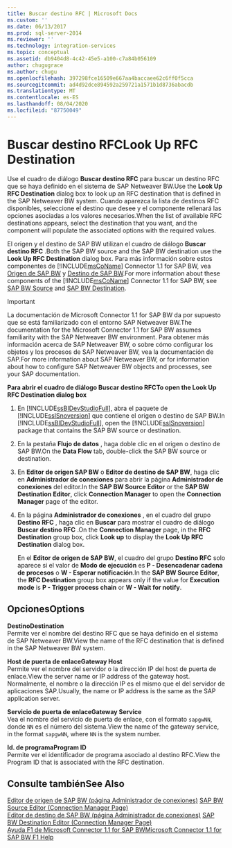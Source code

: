 ```yaml
---
title: Buscar destino RFC | Microsoft Docs
ms.custom: ''
ms.date: 06/13/2017
ms.prod: sql-server-2014
ms.reviewer: ''
ms.technology: integration-services
ms.topic: conceptual
ms.assetid: db9404d8-4c42-45e5-a100-c7a84b056109
author: chugugrace
ms.author: chugu
ms.openlocfilehash: 397298fce16509e667aa4baccaee62c6ff0f5cca
ms.sourcegitcommit: ad4d92dce894592a259721a1571b1d8736abacdb
ms.translationtype: MT
ms.contentlocale: es-ES
ms.lasthandoff: 08/04/2020
ms.locfileid: "87750049"
---
```

# <a name="look-up-rfc-destination"></a><span data-ttu-id="0ae76-102">Buscar destino RFC</span><span class="sxs-lookup"><span data-stu-id="0ae76-102">Look Up RFC Destination</span></span>
  <span data-ttu-id="0ae76-103">Use el cuadro de diálogo **Buscar destino RFC** para buscar un destino RFC que se haya definido en el sistema de SAP Netweaver BW.</span><span class="sxs-lookup"><span data-stu-id="0ae76-103">Use the **Look Up RFC Destination** dialog box to look up an RFC destination that is defined in the SAP Netweaver BW system.</span></span> <span data-ttu-id="0ae76-104">Cuando aparezca la lista de destinos RFC disponibles, seleccione el destino que desee y el componente rellenará las opciones asociadas a los valores necesarios.</span><span class="sxs-lookup"><span data-stu-id="0ae76-104">When the list of available RFC destinations appears, select the destination that you want, and the component will populate the associated options with the required values.</span></span>  
  
 <span data-ttu-id="0ae76-105">El origen y el destino de SAP BW utilizan el cuadro de diálogo **Buscar destino RFC** .</span><span class="sxs-lookup"><span data-stu-id="0ae76-105">Both the SAP BW source and the SAP BW destination use the **Look Up RFC Destination** dialog box.</span></span> <span data-ttu-id="0ae76-106">Para más información sobre estos componentes de [!INCLUDE[msCoName](../../includes/msconame-md.md)] Connector 1.1 for SAP BW, vea [Origen de SAP BW](sap-bw-source.md) y [Destino de SAP BW](sap-bw-destination.md).</span><span class="sxs-lookup"><span data-stu-id="0ae76-106">For more information about these components of the [!INCLUDE[msCoName](../../includes/msconame-md.md)] Connector 1.1 for SAP BW, see [SAP BW Source](sap-bw-source.md) and [SAP BW Destination](sap-bw-destination.md).</span></span>  
  
> [!IMPORTANT]  
>  <span data-ttu-id="0ae76-107">La documentación de Microsoft Connector 1.1 for SAP BW da por supuesto que se está familiarizado con el entorno SAP Netweaver BW.</span><span class="sxs-lookup"><span data-stu-id="0ae76-107">The documentation for the Microsoft Connector 1.1 for SAP BW assumes familiarity with the SAP Netweaver BW environment.</span></span> <span data-ttu-id="0ae76-108">Para obtener más información acerca de SAP Netweaver BW, o sobre cómo configurar los objetos y los procesos de SAP Netweaver BW, vea la documentación de SAP.</span><span class="sxs-lookup"><span data-stu-id="0ae76-108">For more information about SAP Netweaver BW, or for information about how to configure SAP Netweaver BW objects and processes, see your SAP documentation.</span></span>  
  
 <span data-ttu-id="0ae76-109">**Para abrir el cuadro de diálogo Buscar destino RFC**</span><span class="sxs-lookup"><span data-stu-id="0ae76-109">**To open the Look Up RFC Destination dialog box**</span></span>  
  
1.  <span data-ttu-id="0ae76-110">En [!INCLUDE[ssBIDevStudioFull](../../includes/ssbidevstudiofull-md.md)], abra el paquete de [!INCLUDE[ssISnoversion](../../includes/ssisnoversion-md.md)] que contiene el origen o destino de SAP BW.</span><span class="sxs-lookup"><span data-stu-id="0ae76-110">In [!INCLUDE[ssBIDevStudioFull](../../includes/ssbidevstudiofull-md.md)], open the [!INCLUDE[ssISnoversion](../../includes/ssisnoversion-md.md)] package that contains the SAP BW source or destination.</span></span>  
  
2.  <span data-ttu-id="0ae76-111">En la pestaña **Flujo de datos** , haga doble clic en el origen o destino de SAP BW.</span><span class="sxs-lookup"><span data-stu-id="0ae76-111">On the **Data Flow** tab, double-click the SAP BW source or destination.</span></span>  
  
3.  <span data-ttu-id="0ae76-112">En **Editor de origen SAP BW** o **Editor de destino de SAP BW**, haga clic en **Administrador de conexiones** para abrir la página **Administrador de conexiones** del editor.</span><span class="sxs-lookup"><span data-stu-id="0ae76-112">In the **SAP BW Source Editor** or the **SAP BW Destination Editor**, click **Connection Manager** to open the **Connection Manager** page of the editor.</span></span>  
  
4.  <span data-ttu-id="0ae76-113">En la página **Administrador de conexiones** , en el cuadro del grupo **Destino RFC** , haga clic en **Buscar** para mostrar el cuadro de diálogo **Buscar destino RFC** .</span><span class="sxs-lookup"><span data-stu-id="0ae76-113">On the **Connection Manager** page, in the **RFC Destination** group box, click **Look up** to display the **Look Up RFC Destination** dialog box.</span></span>  
  
     <span data-ttu-id="0ae76-114">En el **Editor de origen de SAP BW**, el cuadro del grupo **Destino RFC** solo aparece si el valor de **Modo de ejecución** es **P - Desencadenar cadena de procesos** o **W - Esperar notificación**.</span><span class="sxs-lookup"><span data-stu-id="0ae76-114">In the **SAP BW Source Editor**, the **RFC Destination** group box appears only if the value for **Execution mode** is **P - Trigger process chain** or **W - Wait for notify**.</span></span>  
  
## <a name="options"></a><span data-ttu-id="0ae76-115">Opciones</span><span class="sxs-lookup"><span data-stu-id="0ae76-115">Options</span></span>  
 <span data-ttu-id="0ae76-116">**Destino**</span><span class="sxs-lookup"><span data-stu-id="0ae76-116">**Destination**</span></span>  
 <span data-ttu-id="0ae76-117">Permite ver el nombre del destino RFC que se haya definido en el sistema de SAP Netweaver BW.</span><span class="sxs-lookup"><span data-stu-id="0ae76-117">View the name of the RFC destination that is defined in the SAP Netweaver BW system.</span></span>  
  
 <span data-ttu-id="0ae76-118">**Host de puerta de enlace**</span><span class="sxs-lookup"><span data-stu-id="0ae76-118">**Gateway Host**</span></span>  
 <span data-ttu-id="0ae76-119">Permite ver el nombre del servidor o la dirección IP del host de puerta de enlace.</span><span class="sxs-lookup"><span data-stu-id="0ae76-119">View the server name or IP address of the gateway host.</span></span> <span data-ttu-id="0ae76-120">Normalmente, el nombre o la dirección IP es el mismo que el del servidor de aplicaciones SAP.</span><span class="sxs-lookup"><span data-stu-id="0ae76-120">Usually, the name or IP address is the same as the SAP application server.</span></span>  
  
 <span data-ttu-id="0ae76-121">**Servicio de puerta de enlace**</span><span class="sxs-lookup"><span data-stu-id="0ae76-121">**Gateway Service**</span></span>  
 <span data-ttu-id="0ae76-122">Vea el nombre del servicio de puerta de enlace, con el formato `sapgwNN`, donde `NN` es el número del sistema.</span><span class="sxs-lookup"><span data-stu-id="0ae76-122">View the name of the gateway service, in the format `sapgwNN`, where `NN` is the system number.</span></span>  
  
 <span data-ttu-id="0ae76-123">**Id. de programa**</span><span class="sxs-lookup"><span data-stu-id="0ae76-123">**Program ID**</span></span>  
 <span data-ttu-id="0ae76-124">Permite ver el identificador de programa asociado al destino RFC.</span><span class="sxs-lookup"><span data-stu-id="0ae76-124">View the Program ID that is associated with the RFC destination.</span></span>  
  
## <a name="see-also"></a><span data-ttu-id="0ae76-125">Consulte también</span><span class="sxs-lookup"><span data-stu-id="0ae76-125">See Also</span></span>  
 <span data-ttu-id="0ae76-126">[Editor de origen de SAP BW &#40;página Administrador de conexiones&#41;](sap-bw-source-editor-connection-manager-page.md) </span><span class="sxs-lookup"><span data-stu-id="0ae76-126">[SAP BW Source Editor &#40;Connection Manager Page&#41;](sap-bw-source-editor-connection-manager-page.md) </span></span>  
 <span data-ttu-id="0ae76-127">[Editor de destino de SAP BW &#40;página Administrador de conexiones&#41;](sap-bw-destination-editor-connection-manager-page.md) </span><span class="sxs-lookup"><span data-stu-id="0ae76-127">[SAP BW Destination Editor &#40;Connection Manager Page&#41;](sap-bw-destination-editor-connection-manager-page.md) </span></span>  
 [<span data-ttu-id="0ae76-128">Ayuda F1 de Microsoft Connector 1.1 for SAP BW</span><span class="sxs-lookup"><span data-stu-id="0ae76-128">Microsoft Connector 1.1 for SAP BW F1 Help</span></span>](../microsoft-connector-for-sap-bw-f1-help.md)  
  
  
